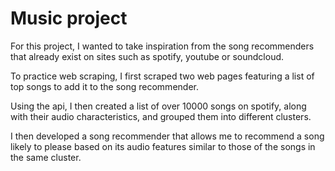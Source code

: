 # Music project

For this project, I wanted to take inspiration from the song recommenders that already exist on sites such as spotify, youtube or soundcloud.

To practice web scraping, I first scraped two web pages featuring a list of top songs to add it to the song recommender.

Using the api, I then created a list of over 10000 songs on spotify, along with their audio characteristics, and grouped them into different clusters.

I then developed a song recommender that allows me to recommend a song likely to please based on its audio features similar to those of the songs in the same cluster.
